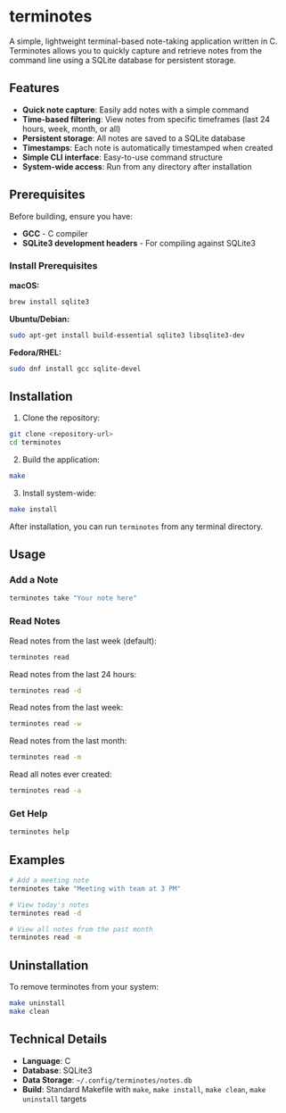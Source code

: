 # terminotes

A simple, lightweight terminal-based note-taking application written in C. Terminotes allows you to quickly capture and retrieve notes from the command line using a SQLite database for persistent storage.

## Features

- **Quick note capture**: Easily add notes with a simple command
- **Time-based filtering**: View notes from specific timeframes (last 24 hours, week, month, or all)
- **Persistent storage**: All notes are saved to a SQLite database
- **Timestamps**: Each note is automatically timestamped when created
- **Simple CLI interface**: Easy-to-use command structure
- **System-wide access**: Run from any directory after installation

## Prerequisites

Before building, ensure you have:
- **GCC** - C compiler
- **SQLite3 development headers** - For compiling against SQLite3

### Install Prerequisites

**macOS:**
```bash
brew install sqlite3
```

**Ubuntu/Debian:**
```bash
sudo apt-get install build-essential sqlite3 libsqlite3-dev
```

**Fedora/RHEL:**
```bash
sudo dnf install gcc sqlite-devel
```

## Installation

1. Clone the repository:
```bash
git clone <repository-url>
cd terminotes
```

2. Build the application:
```bash
make
```

3. Install system-wide:
```bash
make install
```

After installation, you can run `terminotes` from any terminal directory.

## Usage

### Add a Note
```bash
terminotes take "Your note here"
```

### Read Notes

Read notes from the last week (default):
```bash
terminotes read
```

Read notes from the last 24 hours:
```bash
terminotes read -d
```

Read notes from the last week:
```bash
terminotes read -w
```

Read notes from the last month:
```bash
terminotes read -m
```

Read all notes ever created:
```bash
terminotes read -a
```

### Get Help
```bash
terminotes help
```

## Examples

```bash
# Add a meeting note
terminotes take "Meeting with team at 3 PM"

# View today's notes
terminotes read -d

# View all notes from the past month
terminotes read -m
```

## Uninstallation

To remove terminotes from your system:
```bash
make uninstall
make clean
```

## Technical Details

- **Language**: C
- **Database**: SQLite3
- **Data Storage**: `~/.config/terminotes/notes.db` 
- **Build**: Standard Makefile with `make`, `make install`, `make clean`, `make uninstall` targets
